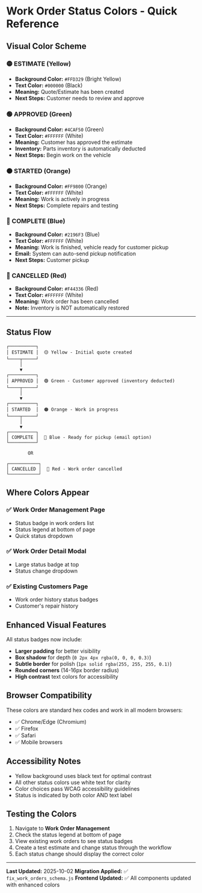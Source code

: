 # Work Order Status Colors - Quick Reference

## Visual Color Scheme

### 🟡 ESTIMATE (Yellow)
- **Background Color:** `#FFD329` (Bright Yellow)
- **Text Color:** `#000000` (Black)
- **Meaning:** Quote/Estimate has been created
- **Next Steps:** Customer needs to review and approve

### 🟢 APPROVED (Green)
- **Background Color:** `#4CAF50` (Green)
- **Text Color:** `#FFFFFF` (White)
- **Meaning:** Customer has approved the estimate
- **Inventory:** Parts inventory is automatically deducted
- **Next Steps:** Begin work on the vehicle

### 🟠 STARTED (Orange)
- **Background Color:** `#FF9800` (Orange)
- **Text Color:** `#FFFFFF` (White)
- **Meaning:** Work is actively in progress
- **Next Steps:** Complete repairs and testing

### 🔵 COMPLETE (Blue)
- **Background Color:** `#2196F3` (Blue)
- **Text Color:** `#FFFFFF` (White)
- **Meaning:** Work is finished, vehicle ready for customer pickup
- **Email:** System can auto-send pickup notification
- **Next Steps:** Customer pickup

### 🔴 CANCELLED (Red)
- **Background Color:** `#F44336` (Red)
- **Text Color:** `#FFFFFF` (White)
- **Meaning:** Work order has been cancelled
- **Note:** Inventory is NOT automatically restored

---

## Status Flow

```
┌──────────┐
│ ESTIMATE │  🟡 Yellow - Initial quote created
└────┬─────┘
     │
     ▼
┌──────────┐
│ APPROVED │  🟢 Green - Customer approved (inventory deducted)
└────┬─────┘
     │
     ▼
┌──────────┐
│ STARTED  │  🟠 Orange - Work in progress
└────┬─────┘
     │
     ▼
┌──────────┐
│ COMPLETE │  🔵 Blue - Ready for pickup (email option)
└──────────┘

        OR
        
┌───────────┐
│ CANCELLED │  🔴 Red - Work order cancelled
└───────────┘
```

## Where Colors Appear

### ✅ Work Order Management Page
- Status badge in work orders list
- Status legend at bottom of page
- Quick status dropdown

### ✅ Work Order Detail Modal
- Large status badge at top
- Status change dropdown

### ✅ Existing Customers Page
- Work order history status badges
- Customer's repair history

## Enhanced Visual Features

All status badges now include:
- **Larger padding** for better visibility
- **Box shadow** for depth (`0 2px 4px rgba(0, 0, 0, 0.3)`)
- **Subtle border** for polish (`1px solid rgba(255, 255, 255, 0.1)`)
- **Rounded corners** (14-16px border radius)
- **High contrast** text colors for accessibility

## Browser Compatibility

These colors are standard hex codes and work in all modern browsers:
- ✅ Chrome/Edge (Chromium)
- ✅ Firefox
- ✅ Safari
- ✅ Mobile browsers

## Accessibility Notes

- Yellow background uses black text for optimal contrast
- All other status colors use white text for clarity
- Color choices pass WCAG accessibility guidelines
- Status is indicated by both color AND text label

## Testing the Colors

1. Navigate to **Work Order Management**
2. Check the status legend at bottom of page
3. View existing work orders to see status badges
4. Create a test estimate and change status through the workflow
5. Each status change should display the correct color

---

**Last Updated:** 2025-10-02
**Migration Applied:** ✅ `fix_work_orders_schema.js`
**Frontend Updated:** ✅ All components updated with enhanced colors
